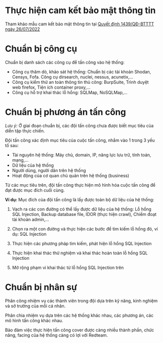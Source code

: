 # Thực hiện cam kết bảo mật thông tin
Tham khảo mẫu cam kết bảo mật thông tin tại [Quyết định 1439/QĐ-BTTTT ngày 26/07/2022](https://admin.vncert.vn/wp-content/uploads/2022/12/QD-Dientapthucchien.pdf)

# Chuẩn bị công cụ
Chuẩn bị danh sách các công cụ để tấn công vào hệ thống:
- Công cụ thăm dò, khảo sát hệ thống: Chuẩn bị các tài khoản Shodan, Censys, Fofa. Công cụ dirsearch, nuclei, nessus, acunetix,...
- Công cụ kiểm thử an toàn thông tin thủ công: BurpSuite, Trình duyệt web firefox, Tiện ích container proxy,...
- Công cụ hỗ trợ khai thác lỗ hổng: SQLMap, NoSQLMap,...

# Chuẩn bị phương án tấn công

*Lưu ý:* Ở giai đoạn chuẩn bị, các đội tấn công chưa được biết mục tiêu của diễn tập thực chiến.

Đội tấn công xác định mục tiêu của cuộc tấn công, nhắm vào 1 trong 3 yếu tố sau:
- Tài nguyên hệ thống: Máy chủ, domain, IP, năng lực lưu trữ, tính toán, mạng,...
- Dữ liệu của hệ thống
- Người dùng, người dân trên hệ thống
- Hoạt động của cơ quan chủ quản trên hệ thống (business)

Từ các mục tiêu trên, đội tấn công thực hiện mô hình hóa cuộc tấn công để đạt được mục đích cuối cùng.

**Ví dụ:** Mục đích của đội tấn công là lấy được toàn bộ dữ liệu của hệ thống:

1. Vạch ra các con đường có thể lấy được dữ liệu của hệ thống: Lỗ hổng SQL Injection, Backup database file, IDOR (thực hiện crawl), Chiếm đoạt tài khoản admin,...

2. Chọn ra một con đường và thực hiện các bước để tìm kiếm lỗ hổng đó, ví dụ: SQL Injection

3. Thực hiện các phương pháp tìm kiếm, phát hiện lỗ hổng SQL Injection

4. Thực hiện khai thác thử nghiệm và khai thác hoàn toàn lỗ hổng SQL Injection

5. Mở rộng phạm vi khai thác từ lỗ hổng SQL Injection trên

# Chuẩn bị nhân sự

Phân công nhiệm vụ các thành viên trong đội dựa trên kỹ năng, kinh nghiệm và sở trường của mỗi cá nhân.

Phân chia nhiệm vụ dựa trên các hệ thống khác nhau, các phương án, các mô hình tấn công khác nhau.

Bảo đảm việc thực hiện tấn công cover được càng nhiều thành phần, chức năng, facing của hệ thống càng có lợi với Redteam.
